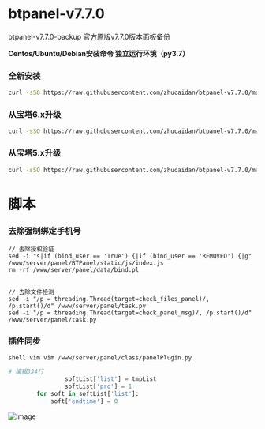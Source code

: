 # btpanel-v7.7.0
btpanel-v7.7.0-backup  官方原版v7.7.0版本面板备份

**Centos/Ubuntu/Debian安装命令 独立运行环境（py3.7）**
### 全新安装
```Bash
curl -sSO https://raw.githubusercontent.com/zhucaidan/btpanel-v7.7.0/main/install/install_panel.sh && bash install_panel.sh
```
### 从宝塔6.x升级
```bash
curl -sSO https://raw.githubusercontent.com/zhucaidan/btpanel-v7.7.0/main/install/update.sh && bash update.sh
```
### 从宝塔5.x升级
```bash
curl -sSO https://raw.githubusercontent.com/zhucaidan/btpanel-v7.7.0/main/install/update_to_6.sh && bash update_to_6.sh
```

# 脚本

### 去除强制绑定手机号

```shell
// 去除授权验证
sed -i "s|if (bind_user == 'True') {|if (bind_user == 'REMOVED') {|g" /www/server/panel/BTPanel/static/js/index.js
rm -rf /www/server/panel/data/bind.pl


// 去除文件检测
sed -i "/p = threading.Thread(target=check_files_panel)/, /p.start()/d" /www/server/panel/task.py
sed -i "/p = threading.Thread(target=check_panel_msg)/, /p.start()/d" /www/server/panel/task.py
```

### 插件同步
``shell
vim vim /www/server/panel/class/panelPlugin.py
``
```python
# 编辑334行
                softList['list'] = tmpList
                softList['pro'] = 1
        for soft in softList['list']:
            soft['endtime'] = 0
```
![image](https://user-images.githubusercontent.com/24518597/156919454-a7b61b77-6f86-418b-a26f-a7514d4e71bc.png)
